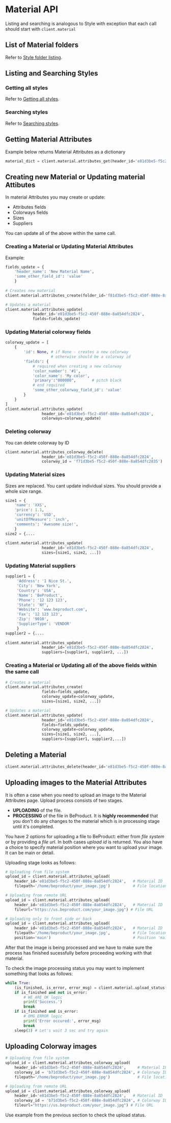 # Material API
Listing and searching is analogous to Style with exception that each call should start with `client.material`
## List of Material folders
Refer to [Style folder listing](./040-style-api.md#list-of-style-folders).
## Listing and Searching Styles
### Getting all styles
Refer to [Getting all styles](./040-style-api.md#getting-all-styles).
### Searching styles
Refer to [Searching styles](./040-style-api.md#searching-styles).

## Getting Material Attributes

Example below returns Material Attributes as a dictionary

```python
material_dict = client.material.attributes_get(header_id='e81d3be5-f5c2-450f-888e-8a854dfc2824')
```

## Creating new Material or Updating material Attibutes

In material Attributes you may create or update:

* Attributes fields
* Colorways fields
* Sizes
* Suppliers

You can update all of the above within the same call.

### Creating a Material or Updating Material Attributes
Example:
```python
fields_update = {
    'header_name': 'New Material Name',
    'some_other_field_id': 'value'
    }
    
# Creates new material
client.material.attributes_create(folder_id='f81d3be5-f5c2-450f-888e-8a854dfc2824',fields=fields_update)

# Updates a material
client.material.attributes_update(
            header_id='e81d3be5-f5c2-450f-888e-8a854dfc2824',
            fields=fields_update)
```

### Updating Material colorway fields
```python
colorway_update = [
    {
        'id': None, # if None - creates a new colorway
                    # otherwise should be a colorway id
        'fields': {
            # required when creating a new colorway
            'color_number': '#1',
            'color_name': 'My color',
            'primary':"000000",       # pitch black 
            # end required 
            'some_other_colorway_field_id': 'value'
        }
    }
]
client.material.attributes_update(
                header_id='e81d3be5-f5c2-450f-888e-8a854dfc2824',
                colorways=colorway_update)
```

### Deleting colorway
You can delete colorway by ID
```python
client.material.attributes_colorway_delete(
                header_id='e81d3be5-f5c2-450f-888e-8a854dfc2824',
                colorway_id = 'f71d3be5-f5c2-450f-888e-8a854dfc2835')
```

### Updating Material sizes
Sizes are replaced. You cant update individual sizes. You should provide a whole size range.
```python
size1 = {
    'name': 'XXS',
    'price': 1.1,
    'currency': 'USD',
    'unitOfMeasure': 'inch',
    'comments': 'Awesome size!',
    }
size2 = {....
        
client.material.attributes_update(
                header_id='e81d3be5-f5c2-450f-888e-8a854dfc2824',
                sizes=[size1, size2, ...])
```

### Updating Material suppliers
```python
supplier1 = {
     'Address': '1 Nice St.',
     'City': 'New York',
     'Country': 'USA',
     'Name': 'BeProduct',
     'Phone': '12 123 123',
     'State': 'NY',
     'Website': 'www.beproduct.com',
     'Fax': '12 123 123',
     'Zip': '9010',
     'SupplierType': 'VENDOR'
     }
supplier2 = {....
        
client.material.attributes_update(
                header_id='e81d3be5-f5c2-450f-888e-8a854dfc2824',
                suppliers=[supplier1, supplier2, ...])
```

### Creating a Material or Updating all of the above fields within the same call 
```python
# Creates a material
client.material.attributes_create(
                fields=fields_update,
                colorway_update=colorway_update,
                sizes=[size1, size2, ...])

# Updates a material
client.material.attributes_update(
                header_id='e81d3be5-f5c2-450f-888e-8a854dfc2824',
                fields=fields_update,
                colorway_update=colorway_update,
                sizes=[size1, size2, ...],
                suppliers=[supplier1, supplier2,...])
```

## Deleting a Material
```python
client.material.attributes_delete(header_id='e81d3be5-f5c2-450f-888e-8a854dfc2824')
```

## Uploading images to the Material Attributes
It is often a case when you need to upload an image to the Material Attributes page.
Upload process consists of two stages. 

* **UPLOADING** of the file. 
* **PROCESSING** of the file in BeProduct. It is **highly recommended** that you don't do any changes to the material which is in processing stage until it's completed.

You have 2 options for uploading a file to BeProduct: either from *file system* or by providing a *file url*. In both cases *upload id* is returned.
You also have a choice to specify material position where you want to upload your image. It can be main or detail.

Uploading stage looks as follows:
```python
# Uploading from file system
upload_id = client.material.attributes_upload(
    header_id='e81d3be5-f5c2-450f-888e-8a854dfc2824',   # Material ID
    filepath='/home/beproduct/your_image.jpg')          # File location 

# Uploading from remote URL
upload_id = client.material.attributes_upload(
    header_id='e81d3be5-f5c2-450f-888e-8a854dfc2824',   # Material ID
    fileurl="https://us.beproduct.com/your_image.jpg") # File URL

# Uploading only to front side or back
upload_id = client.material.attributes_upload(
    header_id='e81d3be5-f5c2-450f-888e-8a854dfc2824',   # Material ID
    filepath='/home/beproduct/your_image.jpg',          # File location
    position='main')                                    # Position 'main', 'detail'
```
After that the image is being processed and we have to make sure the process has finished sucessfully before proceeding working with that material. 

To check the image processing status you may want to implement something that looks as follows:
```python
while True:
    (is_finished, is_error, error_msg) = client.material.upload_status(upload_id=upload_id)
    if is_finished and not is_error:
        # WE_ARE_OK logic
        print('Success.')
        break
    if is_finished and is_error:
        # OMG_ERROR logic
        print('Error occured:', error_msg)
        break
    sleep(3) # Let's wait 3 sec and try again
```

## Uploading Colorway images

```python
# Uploading from file system
upload_id = client.material.attributes_colorway_upload(
    header_id='e81d3be5-f5c2-450f-888e-8a854dfc2824',     # Material ID
    colorway_id = 'b71d3be5-f5c2-450f-888e-8a854dfc2824', # Colorway ID
    filepath='/home/beproduct/your_image.jpg')            # File location 

# Uploading from remote URL
upload_id = client.material.attributes_colorway_upload(
    header_id='e81d3be5-f5c2-450f-888e-8a854dfc2824',   # Material ID
    colorway_id = 'b71d3be5-f5c2-450f-888e-8a854dfc2824', # Colorway ID
    fileurl="https://us.beproduct.com/your_image.jpg") # File URL
```

Use example from the previous section to check the upload status.
